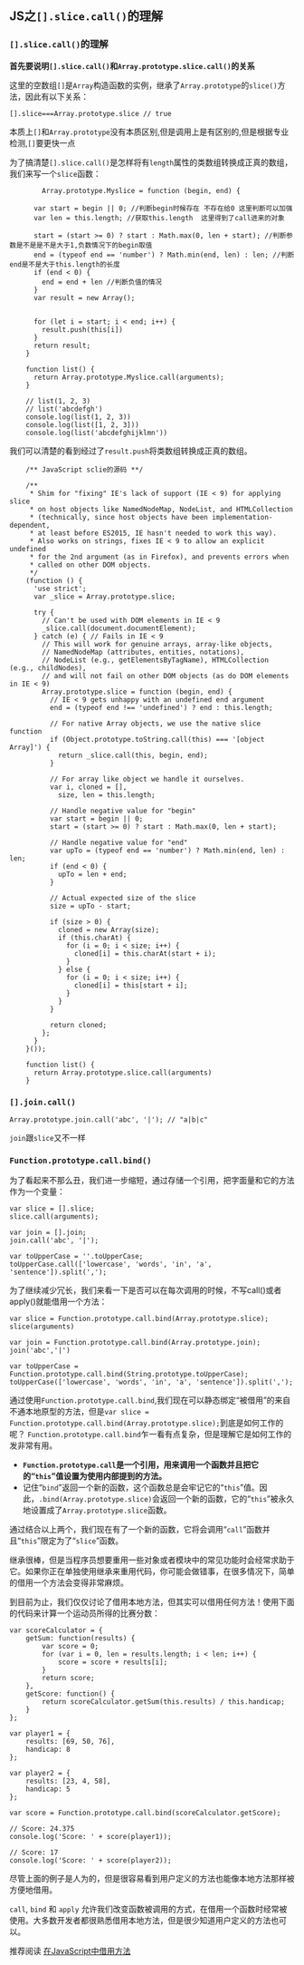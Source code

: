 ## JS之`[].slice.call()`的理解

### `[].slice.call()`的理解
**首先要说明`[].slice.call()`和`Array.prototype.slice.call()`的关系**

这里的空数组`[]`是`Array`构造函数的实例，继承了`Array.prototype`的`slice()`方法，因此有以下关系：

```
[].slice===Array.prototype.slice // true
```
本质上`[]`和`Array.prototype`没有本质区别,但是调用上是有区别的,但是根据专业检测,`[]`要更快一点

为了搞清楚`[].slice.call()`是怎样将有`length`属性的类数组转换成正真的数组，我们来写一个`slice`函数：
```
		Array.prototype.Myslice = function (begin, end) {

      var start = begin || 0; //判断begin时候存在 不存在给0 这里判断可以加强
      var len = this.length; //获取this.length  这里得到了call进来的对象

      start = (start >= 0) ? start : Math.max(0, len + start); //判断参数是不是是不是大于1,负数情况下的begin取值
      end = (typeof end == 'number') ? Math.min(end, len) : len; //判断end是不是大于this.length的长度
      if (end < 0) {
        end = end + len //判断负值的情况
      }
      var result = new Array();


      for (let i = start; i < end; i++) {
        result.push(this[i])
      }
      return result;
    }

    function list() {
      return Array.prototype.Myslice.call(arguments);
    }

    // list(1, 2, 3)
    // list('abcdefgh')
    console.log(list(1, 2, 3))
    console.log(list([1, 2, 3]))
    console.log(list('abcdefghijklmn'))
```

我们可以清楚的看到经过了`result.push`将类数组转换成正真的数组。

```
    /** JavaScript sclie的源码 **/

    /**
     * Shim for "fixing" IE's lack of support (IE < 9) for applying slice
     * on host objects like NamedNodeMap, NodeList, and HTMLCollection
     * (technically, since host objects have been implementation-dependent,
     * at least before ES2015, IE hasn't needed to work this way).
     * Also works on strings, fixes IE < 9 to allow an explicit undefined
     * for the 2nd argument (as in Firefox), and prevents errors when
     * called on other DOM objects.
     */
    (function () {
      'use strict';
      var _slice = Array.prototype.slice;

      try {
        // Can't be used with DOM elements in IE < 9
        _slice.call(document.documentElement);
      } catch (e) { // Fails in IE < 9
        // This will work for genuine arrays, array-like objects, 
        // NamedNodeMap (attributes, entities, notations),
        // NodeList (e.g., getElementsByTagName), HTMLCollection (e.g., childNodes),
        // and will not fail on other DOM objects (as do DOM elements in IE < 9)
        Array.prototype.slice = function (begin, end) {
          // IE < 9 gets unhappy with an undefined end argument
          end = (typeof end !== 'undefined') ? end : this.length;

          // For native Array objects, we use the native slice function
          if (Object.prototype.toString.call(this) === '[object Array]') {
            return _slice.call(this, begin, end);
          }

          // For array like object we handle it ourselves.
          var i, cloned = [],
            size, len = this.length;

          // Handle negative value for "begin"
          var start = begin || 0;
          start = (start >= 0) ? start : Math.max(0, len + start);

          // Handle negative value for "end"
          var upTo = (typeof end == 'number') ? Math.min(end, len) : len;
          if (end < 0) {
            upTo = len + end;
          }

          // Actual expected size of the slice
          size = upTo - start;

          if (size > 0) {
            cloned = new Array(size);
            if (this.charAt) {
              for (i = 0; i < size; i++) {
                cloned[i] = this.charAt(start + i);
              }
            } else {
              for (i = 0; i < size; i++) {
                cloned[i] = this[start + i];
              }
            }
          }

          return cloned;
        };
      }
    }());

    function list() {
      return Array.prototype.slice.call(arguments)
    }
```
### `[].join.call()`

```
Array.prototype.join.call('abc', '|'); // "a|b|c"
```

`join`跟`slice`又不一样

### `Function.prototype.call.bind()`
为了看起来不那么丑，我们进一步缩短，通过存储一个引用，把字面量和它的方法作为一个变量：

```
var slice = [].slice; 
slice.call(arguments);

var join = [].join;
join.call('abc', '|');

var toUpperCase = ''.toUpperCase;
toUpperCase.call(['lowercase', 'words', 'in', 'a', 'sentence']).split(',');
```

为了继续减少冗长，我们来看一下是否可以在每次调用的时候，不写call()或者apply()就能借用一个方法：
```
var slice = Function.prototype.call.bind(Array.prototype.slice);
slice(arguments)

var join = Function.prototype.call.bind(Array.prototype.join);
join('abc','|')

var toUpperCase = Function.prototype.call.bind(String.prototype.toUpperCase);
toUpperCase(['lowercase', 'words', 'in', 'a', 'sentence']).split(',');
```

通过使用`Function.prototype.call.bind`,我们现在可以静态绑定“被借用”的来自不通本地原型的方法，但是`var slice = Function.prototype.call.bind(Array.prototype.slice);`到底是如何工作的呢？
`Function.prototype.call.bind`乍一看有点复杂，但是理解它是如何工作的发非常有用。
- **`Function.prototype.call`是一个引用，用来调用一个函数并且把它的“`this`”值设置为使用内部提到的方法。**
- 记住“`bind`”返回一个新的函数，这个函数总是会牢记它的“`this`”值。因此，`.bind(Array.prototype.slice)`会返回一个新的函数，它的“`this`”被永久地设置成了`Array.prototype.slice`函数。

通过结合以上两个，我们现在有了一个新的函数，它将会调用“`call`”函数并且“`this`”限定为了“`slice`”函数。

继承很棒，但是当程序员想要重用一些对象或者模块中的常见功能时会经常求助于它。如果你正在单独使用继承来重用代码，你可能会做错事，在很多情况下，简单的借用一个方法会变得非常麻烦。

到目前为止，我们仅仅讨论了借用本地方法，但其实可以借用任何方法！使用下面的代码来计算一个运动员所得的比赛分数：
```
var scoreCalculator = {
    getSum: function(results) {
        var score = 0;
        for (var i = 0, len = results.length; i < len; i++) {
            score = score + results[i];
        }
        return score;
    },
    getScore: function() {
        return scoreCalculator.getSum(this.results) / this.handicap;
    }
};

var player1 = {
    results: [69, 50, 76],
    handicap: 8
};

var player2 = {
    results: [23, 4, 58],
    handicap: 5
};

var score = Function.prototype.call.bind(scoreCalculator.getScore);

// Score: 24.375
console.log('Score: ' + score(player1));

// Score: 17
console.log('Score: ' + score(player2));
```
尽管上面的例子是人为的，但是很容易看到用户定义的方法也能像本地方法那样被方便地借用。

`call`, `bind` 和 `apply` 允许我们改变函数被调用的方式，在借用一个函数时经常被使用。大多数开发者都很熟悉借用本地方法，但是很少知道用户定义的方法也可以。



推荐阅读
[在JavaScript中借用方法](https://www.zcfy.cc/article/borrowing-methods-in-javascript-by-david-shariff-794.html)